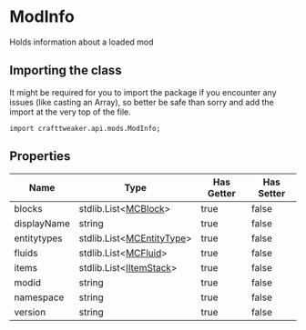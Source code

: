# ModInfo

Holds information about a loaded mod

## Importing the class

It might be required for you to import the package if you encounter any issues (like casting an Array), so better be safe than sorry and add the import at the very top of the file.
```zenscript
import crafttweaker.api.mods.ModInfo;
```


## Properties

| Name | Type | Has Getter | Has Setter |
|------|------|------------|------------|
| blocks | stdlib.List&lt;[MCBlock](/vanilla/api/blocks/MCBlock)&gt; | true | false |
| displayName | string | true | false |
| entitytypes | stdlib.List&lt;[MCEntityType](/vanilla/api/entities/MCEntityType)&gt; | true | false |
| fluids | stdlib.List&lt;[MCFluid](/vanilla/api/fluid/MCFluid)&gt; | true | false |
| items | stdlib.List&lt;[IItemStack](/vanilla/api/items/IItemStack)&gt; | true | false |
| modid | string | true | false |
| namespace | string | true | false |
| version | string | true | false |

